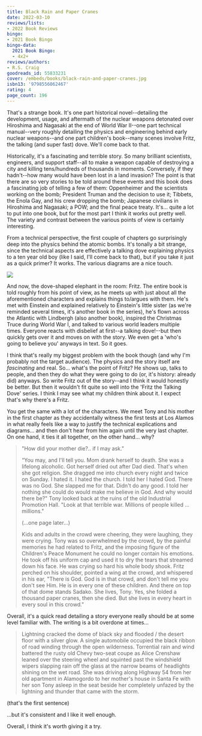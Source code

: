 ```yaml
---
title: Black Rain and Paper Cranes
date: 2022-03-10
reviews/lists:
- 2022 Book Reviews
bingo:
- 2021 Book Bingo
bingo-data:
  2021 Book Bingo:
  - 4x2+
reviews/authors:
- R.S. Craig
goodreads_id: 55833231
cover: /embeds/books/black-rain-and-paper-cranes.jpg
isbn13: '9798556062467'
rating: 4
page_count: 196
---
```

That's a strange book. It's one part historical novel--detailing the development, usage, and aftermath of the nuclear weapons detonated over Hiroshima and Nagasaki at the end of World War II--one part technical manual--very roughly detailing the physics and engineering behind early nuclear weapons--and one part children's book--many scenes involve Fritz, the talking (and super fast) dove. We'll come back to that. 

<!--more-->

Historically, it's a fascinating and terrible story. So many brilliant scientists, engineers, and support staff--all to make a weapon capable of destroying a city and killing tens/hundreds of thousands in moments. Conversely, if they hadn't--how many would have been lost in a land invasion? The point is that there are so very stories to be told around these events and this book does a fascinating job of telling a few of them: Oppenheimer and the scientists working on the bomb; President Truman and the decision to use it; Tibbets, the Enola Gay, and his crew dropping the bomb; Japanese civilians in Hiroshima and Nagasaki; a POW; and the final peace treaty. It's... quite a lot to put into one book, but for the most part I think it works out pretty well. The variety and contrast between the various points of view is certainly interesting. 

From a technical perspective, the first couple of chapters go surprisingly deep into the physics behind the atomic bombs. It's tonally a bit strange, since the technical aspects are effectively a talking dove explaining physics to a ten year old boy (like I said, I'll come back to that), but if you take it just as a quick primer? It works. The various diagrams are a nice touch. 

![](/embeds/books/attachments/black-rain-and-paper-cranes-057507.png)

And now, the dove-shaped elephant in the room: Fritz. The entire book is told roughly from his point of view, as he meets up with just about all the aforementioned characters and explains things to/argues with them. He's met with Einstein and explained relatively to Einstein's little sister (as we're reminded several times, it's another book in the series), he's flown across the Atlantic with Lindbergh (also another book), inspired the Christmas Truce during World War I, and talked to various world leaders multiple times. Everyone reacts with disbelief at first--a talking dove!--but then quickly gets over it and moves on with the story. We even get a 'who's going to believe you' anyways in text. So it goes. 

I think that's really my biggest problem with the book though (and why I'm probably not the target audience). The physics and the story itself are *fascinating* and real. So... what's the point of Fritz? He shows up, talks to people, and then they do what they were going to do (or, it's history: already did) anyways. So write Fritz out of the story--and I think it would honestly be better. But then it wouldn't fit quite so well into the 'Fritz the Talking Dove' series. I think I may see what my children think about it. I expect that's why there's a Fritz.

You get the same with a lot of the characters. We meet Tony and his mother in the first chapter as they accidentally witness the first tests at Los Alamos in what really feels like a way to justify the technical explications and diagrams... and then don't hear from him again until the very last chapter. On one hand, it ties it all together, on the other hand... why?

> "How did your mother die?.. if I may ask."  
> 
> “You may, and I'll tell you. Mom drank herself to death. She was a lifelong alcoholic. Got herself dried out after Dad died. That's when she got religion. She dragged me into church every night and twice on Sunday. I hated it. I hated the church. I told her I hated God. There was no God. She slapped me for that. Didn't do any good. I told her nothing she could do would make me believe in God. And why would there be?" Tony looked back at the ruins of the old Industrial Promotion Hall. "Look at that terrible war. Millions of people killed ... millions."  
>
> (...one page later...)
> 
> Kids and adults in the crowd were cheering, they were laughing, they were crying. Tony was so overwhelmed by the crowd, by the painful memories he had related to Fritz, and the imposing figure of the Children's Peace Monument he could no longer contain his emotions. He took off his uniform cap and used it to dry the tears that streamed down his face. He was crying so hard his whole body shook. Fritz perched on his shoulder, pointed a wing at the crowd, and whispered in his ear, "There is God. God is in that crowd, and don't tell me you don't see Him. He is in every one of these children. And there on top of that dome stands Sadako. She lives, Tony. Yes, she folded a thousand paper cranes, then she died. But she lives in every heart in every soul in this crowd."  

Overall, it's a quick read detailing a story everyone really should be at some level familiar with. The writing is a bit overdone at times...

> Lightning cracked the dome of black sky and flooded / the desert floor with a silver glow. A single automobile occupied the black ribbon of road winding through the open wilderness. Torrential rain and wind battered the rusty old Chevy two-seat coupe as Alice Crenshaw leaned over the steering wheel and squinted past the windshield wipers slapping rain off the glass at the narrow beams of headlights shining on the wet road. She was driving along Highway 54 from her old apartment in Alamogordo to her mother's house in Santa Fe with her son Tony asleep in the seat beside her completely unfazed by the lightning and thunder that came with the storm.  

(that's the first sentence)

...but it's consistent and I like it well enough. 

Overall, I think it's worth giving it a try.